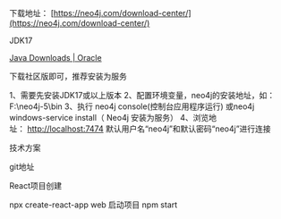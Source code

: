 
下载地址：
[https://neo4j.com/download-center/](https://neo4j.com/download-center/)

JDK17

[Java Downloads | Oracle](https://www.oracle.com/java/technologies/downloads/#jdk17-windows)

下载社区版即可，推荐安装为服务

1、需要先安装JDK17或以上版本
2、配置环境变量，neo4j的安装地址，如：F:\neo4j-5\bin
3、执行 neo4j console(控制台应用程序运行) 或neo4j windows-service install（ Neo4j 安装为服务）
4、浏览地址： [http://localhost:7474](http://localhost:7474/)  默认用户名“neo4j”和默认密码“neo4j”进行连接


技术方案

git地址

React项目创建

npx create-react-app web
启动项目
npm start 
